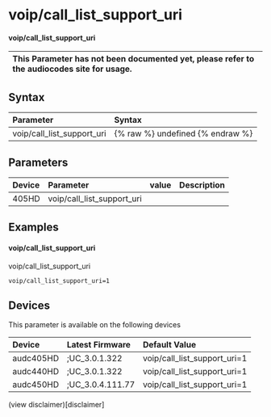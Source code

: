 ﻿---
description: voip/call_list_support_uri
search: false
---

# voip/call_list_support_uri

#### voip/call_list_support_uri


| This Parameter has not been documented yet, please refer to the audiocodes site for usage.  |
| :--- |

## Syntax
| Parameter | Syntax |
| :--- | :--- |
|voip/call_list_support_uri | {% raw %} undefined {% endraw %} |

## Parameters
|Device|Parameter|value|Description|
|:---|:---|:---|:---|
| 405HD | voip/call_list_support_uri |  |  |

## Examples
#### voip/call_list_support_uri

voip/call_list_support_uri

```
voip/call_list_support_uri=1
```

## Devices
This parameter is available on the following devices

| Device | Latest Firmware | Default Value |
|:---|:---|:---|
| audc405HD | ;UC_3.0.1.322 | voip/call_list_support_uri=1 
| audc440HD | ;UC_3.0.1.322 | voip/call_list_support_uri=1 
| audc450HD | ;UC_3.0.4.111.77 | voip/call_list_support_uri=1 

(view disclaimer)[disclaimer]
